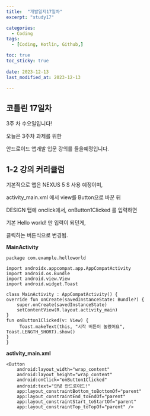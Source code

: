 ```yaml
---
title:  "개발일지17일차" 
excerpt: "study17"

categories:
  - Coding
tags:
  - [Coding, Kotlin, Github,]

toc: true
toc_sticky: true
 
date: 2023-12-13
last_modified_at: 2023-12-13

---
```



## 코틀린 17일차

3주 차 수요일입니다!

오늘은 3주차 과제를 위한 

안드로이드 앱개발 입문 강의를 들을예정입니다.

## 1-2 강의 커리큘럼

기본적으로 앱은 NEXUS 5 S 사용 예정이며,

activity_main.xml 에서 view를 Button으로 바꾼 뒤

DESIGN 탭에 onclick에서, onButton1Clicked 를 입력하면

기본 Hello world! 만 입력이 되던게,

클릭하는 버튼식으로 변경됨.

**MainActivity** 

    package com.example.helloworld

    import androidx.appcompat.app.AppCompatActivity
    import android.os.Bundle
    import android.view.View
    import android.widget.Toast

    class MainActivity : AppCompatActivity() {
    override fun onCreate(savedInstanceState: Bundle?) {
        super.onCreate(savedInstanceState)
        setContentView(R.layout.activity_main)
    }
    fun onButton1Clicked(v: View) {
         Toast.makeText(this, "시작 버튼이 눌렸어요", Toast.LENGTH_SHORT).show()
    }
    }

**activity_main.xml**

    <Button
        android:layout_width="wrap_content"
        android:layout_height="wrap_content"
        android:onClick="onButton1Clicked"
        android:text="안녕 안드로이드!"
        app:layout_constraintBottom_toBottomOf="parent"
        app:layout_constraintEnd_toEndOf="parent"
        app:layout_constraintStart_toStartOf="parent"
        app:layout_constraintTop_toTopOf="parent" />





